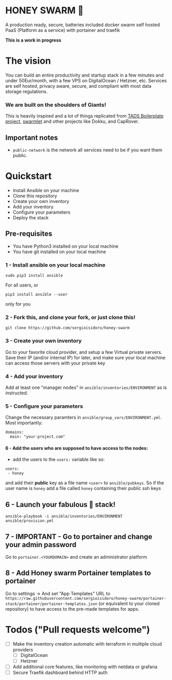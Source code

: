 # HONEY SWARM 🐝
A production ready, secure, batteries included docker swarm self hosted PaaS (Platform as a service) with portainer and traefik

**This is a work in progress**
# The vision
You can build an entire productivity and startup stack in a few minutes and under 50Eur/month, with a few VPS on DigitalOcean / Hetzner, etc. Services are self hosted, privacy aware, secure, and compliant with most data storage regulations.

### We are built on the shoulders of Giants!
This is heavily inspired and a lot of things replicated from [TADS Boilerplate project](https://github.com/thomvaill/tads-boilerplate), [swarmlet](https://swarmlet.dev/) and other projects like Dokku, and CapRover.

## Important notes
- `public-network` is the network all services need to be if you want them public.

# Quickstart

- Install Ansible on your machine
- Clone this repository
- Create your own inventory 
- Add your inventory 
- Configure your parameters
- Deploy the stack


## Pre-requisites
* You have Python3 installed on your local machine
* You have git installed on your local machine

### 1 - Install ansible on your local machine
```
sudo pip3 install ansible
``` 
For all users, or 
```
pip3 install ansible --user
```
only for you

### 2 - Fork this, and clone your fork, or just clone this!
`git clone https://github.com/sergioisidoro/honey-swarm`

### 3 - Create your own inventory 
Go to your favorite cloud provider, and setup a few Virtual private servers.
Save their IP (and/or internal IP) for later, and make sure your local machine
can access those servers with your private key

### 4 - Add your inventory 
Add at least one "manager nodes" in `ansible/inventories/ENVIRONMENT` as is instructed.

### 5 - Configure your parameters
Change the necessary paramters in `ansible/group_vars/ENVIRONMENT.yml`. Most importantly:
```
domains:
  main: "your-project.com"
```
#### 6 - Add the users who are supposed to have access to the nodes:
- add the users to the `users:` variable like so:
```
users:
 - honey
```

and add their **public** key as a file name `<user>` to `ansible/pubkeys`. So if the user name is `honey` add a file called `honey` containing their public ssh keys

## 6 - Launch your fabulous 💅 stack!
```
ansible-playbook -i ansible/inventories/ENVIRONMENT ansible/provision.yml 
```

## 7 - IMPORTANT - Go to portainer and change your admin password
Go to `portainer.<YOURDOMAIN>` and create an administrator platform

## 8 - Add Honey swarm Portainer templates to portainer 
Go to settings -> And set "App Templates" URL to `https://raw.githubusercontent.com/sergioisidoro/honey-swarm/portainer-stack/portainer/portainer-templates.json` (or equivalent to your cloned repository) to have access to the pre-made templates for apps.

# Todos ("Pull requests welcome")
- [ ] Make the inventory creation automatic with terraform in multiple cloud providers
  - [ ] DigitalOcean
  - [ ] Hetzner

- [ ] Add additional core features, like monitoring with netdata or grafana
- [ ] Secure Traefik dashboard behind HTTP auth